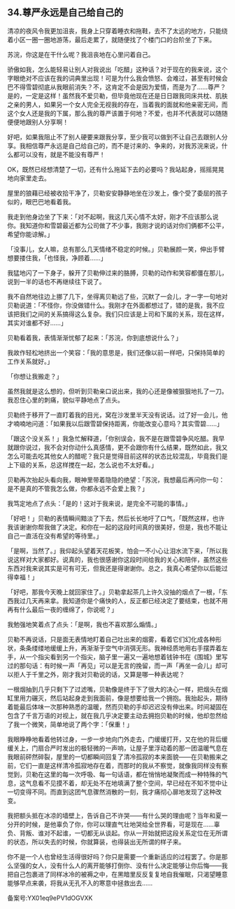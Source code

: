 ## 34.尊严永远是自己给自己的
清凉的夜风令我更加沮丧，我身上只穿着睡衣和拖鞋，去不了太远的地方，只能绕着小区一圈一圈地游荡，最后走累了，就随便找了个楼门口的台阶坐了下来。


苏浣，你这是在干什么呢？我沮丧地在心里问着自己。


骄傲如我，怎么能轻易让别人对我说出「吃醋」这种话？对于现在的我来说，这个字眼绝对不应该在我的词典里出现！可是为什么我会愤怒、会难过，甚至有时候会巴不得雪碧彻底从我眼前消失？不，这肯定不会是因为爱情，而是为了……尊严？是的，一定是这样！虽然我不爱贝勒，但毕竟他现在还是日日跟我同床共枕、肌肤之亲的男人，如果另一个女人完全无视我的存在，当着我的面就和他亲密无间，而这个女人还是我的下属，那么我的尊严该置于何地？不爱，也并不代表就可以随随便便地跟别人分享啊！


好吧，如果我阻止不了别人硬要来跟我分享，至少我可以做到不让自己去跟别人分享。我相信尊严永远是自己给自己的，而不是讨来的、争来的，对我苏浣来说，什么都可以没有，就是不能没有尊严！


OK，既然已经想清楚了一切，还有什么拖延下去的必要吗？我站起身，摇摇晃晃地向家里走去。


屋里的狼藉已经被收拾干净了，贝勒安安静静地坐在沙发上，像个受了委屈的孩子似的，眼巴巴地看着我。


我走到他身边坐了下来：「对不起啊，我这几天心情不太好，刚才不应该那么说你。我知道你和雪碧最近都为公司做了不少事，我刚才说的话对你们俩都不公平，希望你能谅解。」


「没事儿，女人嘛，总有那么几天情绪不稳定的时候。」贝勒展颜一笑，伸出手臂想要搂住我，「也怪我，净顾着……」


我猛地闪了一下身子，躲开了贝勒伸过来的胳膊，贝勒的动作和笑容都僵在那儿，说到一半的话也不再继续往下说了。


我不自然地往边上挪了几下，坐得离贝勒远了些，沉默了一会儿，才一字一句地对贝勒说道：「不怪你，你没做错什么。我刚才在外面都想过了，错的是我，我不应该把我们之间的关系搞得这么复杂。我们只应该是上司和下属的关系，现在这样，其实对谁都不好……」


贝勒看着我，表情渐渐忧郁了起来：「苏浣，你到底想说什么？」


我故作轻松地挤出一个笑容：「我的意思是，我们还像以前一样吧，只保持简单的工作关系就好。」


「你想让我搬走？」


虽然我就是这么想的，但听到贝勒亲口说出来，我的心还是像被狠狠地扎了一刀。我忍住心里的刺痛，貌似平静地点了点头。


贝勒终于移开了一直盯着我的目光，窝在沙发里半天没有说话。过了好一会儿，他才喃喃地问道：「如果我以后跟雪碧保持距离，你能改变心意吗？其实雪碧……」


「跟这个没关系！」我急忙解释道，「你别误会，我不是在跟雪碧争风吃醋。我早就跟你说过，我不会对你动什么真感情，更不会跟你有什么结果，既然如此，我又怎么可能去吃其他女人的醋呢？我只是觉得目前这样的状态比较混乱，毕竟我们是上下级的关系，总这样搅在一起，怎么说也不太好看。」


贝勒再次抬起头看向我，眼神里带着隐隐的绝望：「苏浣，我想最后再问你一句：是不是真的不管我怎么做，你都永远不会爱上我？」


我笃定地点了点头：「是的！这对于我来说，是完全不可能的事情。」


「好吧！」贝勒的表情瞬间黯淡了下去，然后长长地吁了口气，「既然这样，也许我该谢谢你帮我做了决定。和你在一起的这段时间真的很美好，但是，我也不能让自己一直活在没有希望的等待里。」


「是啊，当然了。」我仰起头望着天花板笑，怕会一不小心让泪水流下来，「所以我说这样对大家都好。说真的，我也很感谢你这段时间给我的关心和陪伴，虽然这些东西对我来说其实是可有可无，但我还是得谢谢你。总之，我真心希望你以后能过得幸福！」


「好吧，那我今天晚上就回家住了。」贝勒拿起茶几上许久没抽的烟点了一根，「东西我过几天再来拿。我知道你是个痛快的人，反正都已经决定了要结束，也就不用再有什么最后一夜的缠绵了，你说呢？」


我勉强地笑着点了点头：「是啊，我也不喜欢那么煽情。」


贝勒不再说话，只是面无表情地盯着自己吐出来的烟雾，看着它们幻化成各种形状，条条缕缕地缓缓上升，再渐渐于空气中消弭无形。我神经质地用右手摆弄着左手，从一个指尖看到另一个指尖，脑子里一遍又一遍地想着钱钟书在《围城》里写过的那句话：有时候一声「再见」可以是无言的挽留，而一声「再坐一会儿」却可以拒人于千里之外，刚才我对贝勒说的话，又算是哪一种表达呢？


一根烟抽到几乎只剩下了过滤嘴，贝勒像是终于下了很大的决心一样，把烟头在烟缸里用力碾灭，然后站起身走到我面前，像是想要给我一个拥抱。我抬起头，期待着能最后体味一次那种熟悉的温暖，然而贝勒的手却迟迟没有伸出来。时间凝固在包含了千言万语的对视上，就在我几乎决定要主动去拥抱贝勒的时候，他却忽然给了我一个微笑，简单地说了两个字：「保重！」


我眼睁睁地看着他转过身，一步一步地向门外走去，门缓缓打开，又在他的背后缓缓关上，门扇合严时发出的极轻微的一声响，让屋子里浮动着的那一团温暖气息在我眼前砰然碎裂，屋里的一切都瞬间回复了清冷孤寂的本来面貌——在贝勒搬来之前，它们一直是这样清冷孤寂地存在着，而那时的我从不察觉，就像我同样没有察觉到，贝勒在这里的每一次呼吸、每一句话语，都在悄悄地凝聚而成一种特殊的气息，这气息看不见摸不着，却无处不在地填满了整个空间，早已经在不知不觉中让一切变得不同。而直到这团气息骤然消散的一刻，我才痛彻心扉地发现了这种改变。


我把额头抵在冰凉的墙壁上，告诉自己不许哭——有什么哭的理由呢？当年和夏一分开的时候，是他辜负了你，你可以理直气壮地哭给全世界看，可是现在……辜负、背叛、谁对不起谁，一切都无从谈起。你从一开始就把这段关系定位在无所谓的状态，所以失去的时候，你就算装，也得装出无所谓的样子来。


你不是一个人也曾经生活得很好吗？你只是需要一个重新适应的过程罢了。你是那么坚强的女人，没有什么人的离开能够打倒你、没有什么决定能够让你后悔——我把自己包裹进了同样冰冷的被褥之中，在黑暗里反反复复地自我催眠，只渴望睡意能够早点来袭，将我从无孔不入的寒意中拯救出去……


备案号:YX01eq9ePV1dOGVXK

